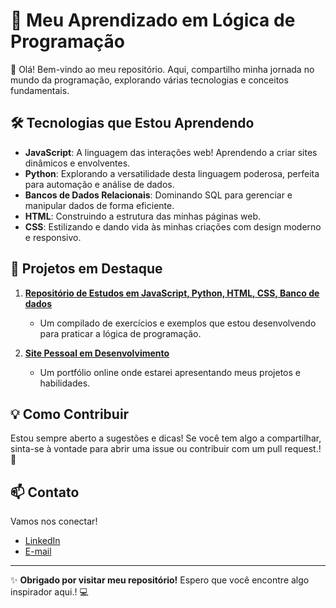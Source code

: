 # 🌟 Meu Aprendizado em Lógica de Programação

👋 Olá! Bem-vindo ao meu repositório. Aqui, compartilho minha jornada no mundo da programação, explorando várias tecnologias e conceitos fundamentais.

## 🛠 Tecnologias que Estou Aprendendo

- **JavaScript**: A linguagem das interações web! Aprendendo a criar sites dinâmicos e envolventes.
- **Python**: Explorando a versatilidade desta linguagem poderosa, perfeita para automação e análise de dados.
- **Bancos de Dados Relacionais**: Dominando SQL para gerenciar e manipular dados de forma eficiente.
- **HTML**: Construindo a estrutura das minhas páginas web.
- **CSS**: Estilizando e dando vida às minhas criações com design moderno e responsivo.



## 🚀 Projetos em Destaque

1. **[Repositório de Estudos em JavaScript, Python, HTML, CSS, Banco de dados   ](link-para-o-repositorio)**
   - Um compilado de exercícios e exemplos que estou desenvolvendo para praticar a lógica de programação.

2. **[Site Pessoal em Desenvolvimento](link-para-o-site)**
   - Um portfólio online onde estarei apresentando meus projetos e habilidades.

## 💡 Como Contribuir

Estou sempre aberto a sugestões e dicas! Se você tem algo a compartilhar, sinta-se à vontade para abrir uma issue ou contribuir com um pull request.! 🙌

## 📫 Contato

Vamos nos conectar!

- [LinkedIn]((https://www.linkedin.com/in/vitor-hugo-9778092a2/))
- [E-mail](vitorhugoandrade397@gmail.com)

---

✨ **Obrigado por visitar meu repositório!** Espero que você encontre algo inspirador aqui.! 💻
